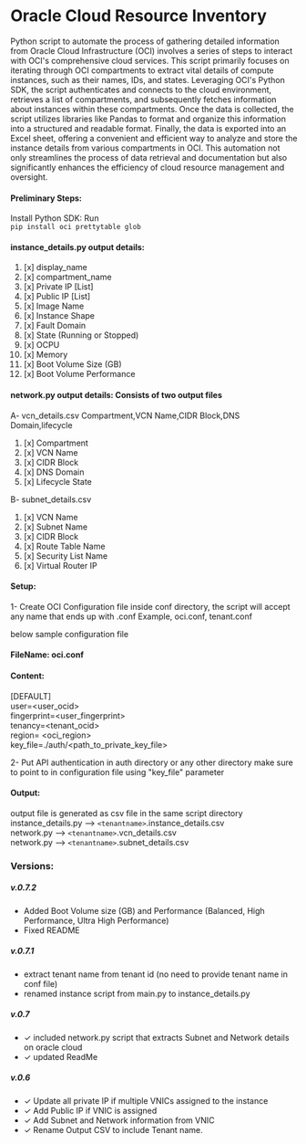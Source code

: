 # **Oracle Cloud Resource Inventory**  

 Python script to automate the process of gathering detailed information from Oracle Cloud Infrastructure (OCI) involves a series of steps to interact with OCI's comprehensive cloud services. This script primarily focuses on iterating through OCI compartments to extract vital details of compute instances, such as their names, IDs, and states. Leveraging OCI's Python SDK, the script authenticates and connects to the cloud environment, retrieves a list of compartments, and subsequently fetches information about instances within these compartments. Once the data is collected, the script utilizes libraries like Pandas to format and organize this information into a structured and readable format. Finally, the data is exported into an Excel sheet, offering a convenient and efficient way to analyze and store the instance details from various compartments in OCI. This automation not only streamlines the process of data retrieval and documentation but also significantly enhances the efficiency of cloud resource management and oversight.

#### Preliminary Steps:  

Install Python SDK: Run   
`pip install oci prettytable glob  `   

#### instance_details.py output details:  
1. [x] display_name
2. [x] compartment_name
3. [x] Private IP [List]
4. [x] Public IP [List]
5. [x] Image Name
6. [x] Instance Shape
7. [x] Fault Domain
8. [x] State (Running or Stopped)
9. [x] OCPU
10. [x] Memory
11. [x] Boot Volume Size (GB)
12. [x] Boot Volume Performance

#### network.py output details:  Consists of two output files
A- vcn_details.csv
Compartment,VCN Name,CIDR Block,DNS Domain,lifecycle
1. [x] Compartment
2. [x] VCN Name
3. [x] CIDR Block
4. [x] DNS Domain
5. [x] Lifecycle State

B- subnet_details.csv
1. [x] VCN Name
2. [x] Subnet Name
3. [x] CIDR Block
4. [x] Route Table Name
5. [x] Security List Name
6. [x] Virtual Router IP

#### Setup:  

1- Create OCI Configuration file inside conf directory, the script will accept any name that ends up with .conf
Example, oci.conf, tenant.conf  

below sample configuration file  

#### FileName: oci.conf

#### Content:  

[DEFAULT]  
user=<user_ocid>  
fingerprint=<user_fingerprint>  
tenancy=<tenant_ocid>  
region= <oci_region>  
key_file=./auth/<path_to_private_key_file>

2- Put API authentication in auth directory or any other directory make sure to point to in configuration file using "key_file" parameter  

#### Output:  

output file is generated as csv file in the same script directory  
  instance_details.py         -->     `<tenantname>`.instance_details.csv      
  network.py                  -->     `<tenantname>`.vcn_details.csv            
  network.py                  -->     `<tenantname>`.subnet_details.csv          
 
 
### Versions:

##### v.0.7.2
* Added Boot Volume size (GB) and Performance (Balanced, High Performance, Ultra High Performance)
* Fixed README

##### v.0.7.1
* extract tenant name from tenant id (no need to provide tenant name in conf file)
* renamed instance script from main.py to instance_details.py  

##### v.0.7  

* ✓ included network.py script that extracts Subnet and Network details on oracle cloud 
* ✓ updated ReadMe  

##### v.0.6    

* ✓ Update all private IP if multiple VNICs assigned to the instance  
* ✓ Add Public IP if VNIC is assigned  
* ✓ Add Subnet and Network information from VNIC  
* ✓ Rename Output CSV to include Tenant name.  

